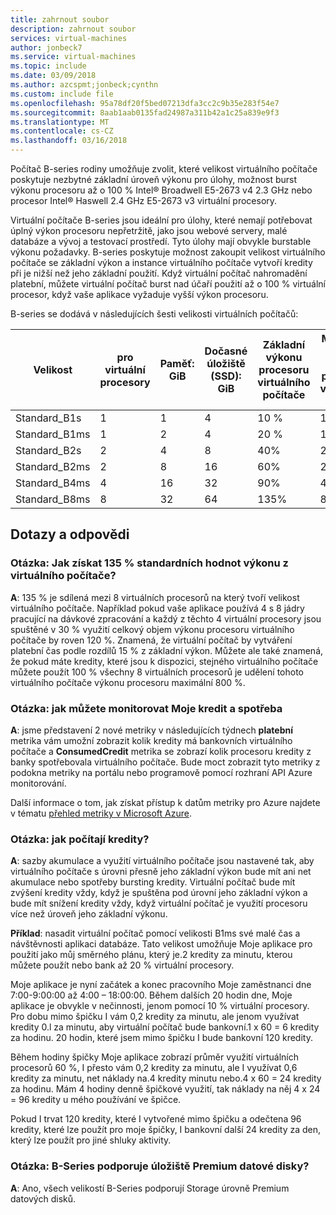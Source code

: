 ```yaml
---
title: zahrnout soubor
description: zahrnout soubor
services: virtual-machines
author: jonbeck7
ms.service: virtual-machines
ms.topic: include
ms.date: 03/09/2018
ms.author: azcspmt;jonbeck;cynthn
ms.custom: include file
ms.openlocfilehash: 95a78df20f5bed07213dfa3cc2c9b35e283f54e7
ms.sourcegitcommit: 8aab1aab0135fad24987a311b42a1c25a839e9f3
ms.translationtype: MT
ms.contentlocale: cs-CZ
ms.lasthandoff: 03/16/2018
---
```

Počítač B-series rodiny umožňuje zvolit, které velikost virtuálního počítače poskytuje nezbytné základní úroveň výkonu pro úlohy, možnost burst výkonu procesoru až o 100 % Intel® Broadwell E5-2673 v4 2.3 GHz nebo procesor Intel® Haswell 2.4 GHz E5-2673 v3 virtuální procesory.

Virtuální počítače B-series jsou ideální pro úlohy, které nemají potřebovat úplný výkon procesoru nepřetržitě, jako jsou webové servery, malé databáze a vývoj a testovací prostředí. Tyto úlohy mají obvykle burstable výkonu požadavky. B-series poskytuje možnost zakoupit velikost virtuálního počítače se základní výkon a instance virtuálního počítače vytvoří kredity při je nižší než jeho základní použití. Když virtuální počítač nahromadění platební, můžete virtuální počítač burst nad účaří použití až o 100 % virtuální procesor, když vaše aplikace vyžaduje vyšší výkon procesoru.

B-series se dodává v následujících šesti velikosti virtuálních počítačů:

| Velikost          | pro virtuální procesory | Paměť: GiB | Dočasné úložiště (SSD): GiB | Základní výkonu procesoru virtuálního počítače | Maximální počet výkonu procesoru virtuálního počítače | Kredity bankovních / hodinu | Maximální počet bankovních kredity |
|---------------|--------|-------------|----------------|--------------------------------|---------------------------|-----------------------|--------------------|
| Standard_B1s  | 1      | 1           | 4              | 10 %                            | 100%                      | 6                     | 144                |
| Standard_B1ms | 1      | 2           | 4              | 20 %                            | 100%                      | 12                    | 288                |
| Standard_B2s  | 2      | 4           | 8              | 40%                            | 200%                      | 24                    | 576                |
| Standard_B2ms | 2      | 8           | 16             | 60%                            | 200%                      | 36                    | 864                |
| Standard_B4ms | 4      | 16          | 32             | 90%                            | 400%                      | 54                    | 1296               |
| Standard_B8ms | 8      | 32          | 64             | 135%                           | 800%                      | 81                    | 1944               |




## <a name="q--a"></a>Dotazy a odpovědi 

### <a name="q-how-do-you-get-135-baseline-performance-from-a-vm"></a>Otázka: Jak získat 135 % standardních hodnot výkonu z virtuálního počítače?
**A**: 135 % je sdílená mezi 8 virtuálních procesorů na který tvoří velikost virtuálního počítače. Například pokud vaše aplikace používá 4 s 8 jádry pracující na dávkové zpracování a každý z těchto 4 virtuální procesory jsou spuštěné v 30 % využití celkový objem výkonu procesoru virtuálního počítače by roven 120 %.  Znamená, že virtuální počítač by vytváření platební čas podle rozdílů 15 % z základní výkon.  Můžete ale také znamená, že pokud máte kredity, které jsou k dispozici, stejného virtuálního počítače můžete použít 100 % všechny 8 virtuálních procesorů je udělení tohoto virtuálního počítače výkonu procesoru maximální 800 %.


### <a name="q-how-can-i-monitor-my-credit-balance-and-consumption"></a>Otázka: jak můžete monitorovat Moje kredit a spotřeba
**A**: jsme představení 2 nové metriky v následujících týdnech **platební** metrika vám umožní zobrazit kolik kredity má bankovních virtuálního počítače a **ConsumedCredit** metrika se zobrazí kolik procesoru kredity z banky spotřebovala virtuálního počítače.    Bude moct zobrazit tyto metriky z podokna metriky na portálu nebo programově pomocí rozhraní API Azure monitorování.

Další informace o tom, jak získat přístup k datům metriky pro Azure najdete v tématu [přehled metriky v Microsoft Azure](../articles/monitoring-and-diagnostics/monitoring-overview-metrics.md).

### <a name="q-how-are-credits-accumulated"></a>Otázka: jak počítají kredity?
**A**: sazby akumulace a využití virtuálního počítače jsou nastavené tak, aby virtuálního počítače s úrovni přesně jeho základní výkon bude mít ani net akumulace nebo spotřeby bursting kredity.  Virtuální počítač bude mít zvýšení kredity vždy, když je spuštěna pod úrovní jeho základní výkon a bude mít snížení kredity vždy, když virtuální počítač je využití procesoru více než úroveň jeho základní výkonu.

**Příklad**: nasadit virtuální počítač pomocí velikosti B1ms své malé čas a návštěvnosti aplikaci databáze. Tato velikost umožňuje Moje aplikace pro použití jako můj směrného plánu, který je.2 kredity za minutu, kterou můžete použít nebo bank až 20 % virtuální procesory. 

Moje aplikace je nyní začátek a konec pracovního Moje zaměstnanci dne 7:00-9:00:00 až 4:00 – 18:00:00. Během dalších 20 hodin dne, Moje aplikace je obvykle v nečinnosti, jenom pomocí 10 % virtuální procesory. Pro dobu mimo špičku I vám 0,2 kredity za minutu, ale jenom využívat kredity 0.l za minutu, aby virtuální počítač bude bankovní.1 x 60 = 6 kredity za hodinu.  20 hodin, které jsem mimo špičku I bude bankovní 120 kredity.  

Během hodiny špičky Moje aplikace zobrazí průměr využití virtuálních procesorů 60 %, I přesto vám 0,2 kredity za minutu, ale I využívat 0,6 kredity za minutu, net náklady na.4 kredity minutu nebo.4 x 60 = 24 kredity za hodinu. Mám 4 hodiny denně špičkové využití, tak náklady na něj 4 x 24 = 96 kredity u mého používání ve špičce.

Pokud I trvat 120 kredity, které I vytvořené mimo špičku a odečtena 96 kredity, které lze použít pro moje špičky, I bankovní další 24 kredity za den, který lze použít pro jiné shluky aktivity.


### <a name="q-does-the-b-series-support-premium-storage-data-disks"></a>Otázka: B-Series podporuje úložiště Premium datové disky?
**A**: Ano, všech velikostí B-Series podporují Storage úrovně Premium datových disků.   
    


    

    
